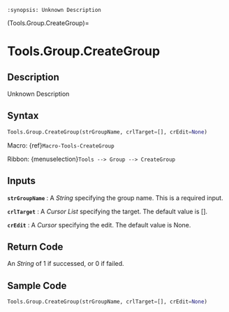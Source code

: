 ```{module} Tools.Group.CreateGroup()
:synopsis: Unknown Description
```

(Tools.Group.CreateGroup)=

# Tools.Group.CreateGroup

## Description

Unknown Description

## Syntax

```python
Tools.Group.CreateGroup(strGroupName, crlTarget=[], crEdit=None)
```

Macro: {ref}`Macro-Tools-CreateGroup`

Ribbon: {menuselection}`Tools --> Group --> CreateGroup`

## Inputs

**`strGroupName`**
: A _String_ specifying the group name. This is a required input.

**`crlTarget`**
: A _Cursor List_ specifying the target. The default value is [].

**`crEdit`**
: A _Cursor_ specifying the edit. The default value is None.

## Return Code

An _String_ of 1 if successed, or 0 if failed.

## Sample Code

```python
Tools.Group.CreateGroup(strGroupName, crlTarget=[], crEdit=None)
```
